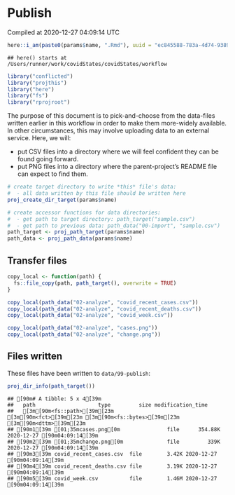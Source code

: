 Publish
================
Compiled at 2020-12-27 04:09:14 UTC

``` r
here::i_am(paste0(params$name, ".Rmd"), uuid = "ec845588-783a-4d74-9389-81c54875c3c3")
```

    ## here() starts at /Users/runner/work/covidStates/covidStates/workflow

``` r
library("conflicted")
library("projthis")
library("here")
library("fs")
library("rprojroot")
```

The purpose of this document is to pick-and-choose from the data-files
written earlier in this workflow in order to make them more-widely
available. In other circumstances, this may involve uploading data to an
external service. Here, we will:

  - put CSV files into a directory where we will feel confident they can
    be found going forward.
  - put PNG files into a directory where the parent-project’s README
    file can expect to find them.

<!-- end list -->

``` r
# create target directory to write *this* file's data: 
#  - all data written by this file should be written here
proj_create_dir_target(params$name)

# create accessor functions for data directories:
#  - get path to target directory: path_target("sample.csv")
#  - get path to previous data: path_data("00-import", "sample.csv")
path_target <- proj_path_target(params$name)
path_data <- proj_path_data(params$name)
```

## Transfer files

``` r
copy_local <- function(path) {
  fs::file_copy(path, path_target(), overwrite = TRUE)
}

copy_local(path_data("02-analyze", "covid_recent_cases.csv"))
copy_local(path_data("02-analyze", "covid_recent_deaths.csv"))
copy_local(path_data("02-analyze", "covid_week.csv"))
```

``` r
copy_local(path_data("02-analyze", "cases.png"))
copy_local(path_data("02-analyze", "change.png"))
```

## Files written

These files have been written to `data/99-publish`:

``` r
proj_dir_info(path_target())
```

    ## [90m# A tibble: 5 x 4[39m
    ##   path                    type         size modification_time  
    ##   [3m[90m<fs::path>[39m[23m              [3m[90m<fct>[39m[23m [3m[90m<fs::bytes>[39m[23m [3m[90m<dttm>[39m[23m             
    ## [90m1[39m [01;35mcases.png[0m               file      354.88K 2020-12-27 [90m04:09:14[39m
    ## [90m2[39m [01;35mchange.png[0m              file         339K 2020-12-27 [90m04:09:14[39m
    ## [90m3[39m covid_recent_cases.csv  file        3.42K 2020-12-27 [90m04:09:14[39m
    ## [90m4[39m covid_recent_deaths.csv file        3.19K 2020-12-27 [90m04:09:14[39m
    ## [90m5[39m covid_week.csv          file        1.46M 2020-12-27 [90m04:09:14[39m
